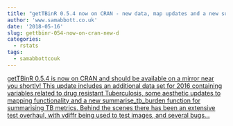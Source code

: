 ```yaml
---
title: "getTBinR 0.5.4 now on CRAN - new data, map updates and a new summary function."
author: 'www.samabbott.co.uk'
date: '2018-05-16'
slug: gettbinr-054-now-on-cran-new-d
categories:
  - rstats
tags:
  - samabbottcouk
---
```


[getTBinR 0.5.4 is now on CRAN and should be available on a mirror near you shortly! This update includes an additional data set for 2016 containing variables related to drug resistant Tuberculosis, some aesthetic updates to mapping functionality and a new summarise_tb_burden function for summarising TB metrics. Behind the scenes there has been an extensive test overhaul, with vdiffr being used to test images, and several bugs...<click to read more>](http://www.samabbott.co.uk/post/gettbinr-5-4/)

